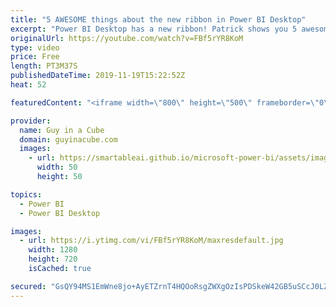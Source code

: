 ```yaml
---
title: "5 AWESOME things about the new ribbon in Power BI Desktop"
excerpt: "Power BI Desktop has a new ribbon! Patrick shows you 5 awesome things about it that you may not be aware of.  Guy in a Cube courses: https://guyinacu.be/courses  ******** LET'S CONNECT! ********  -- http://twitter.com/guyinacube -- http://twitter.com/awsaxton -- http://twitter.com/patrickdba -- http://www.facebook.com/guyinacube"
originalUrl: https://youtube.com/watch?v=FBf5rYR8KoM
type: video
price: Free
length: PT3M37S
publishedDateTime: 2019-11-19T15:22:52Z
heat: 52

featuredContent: "<iframe width=\"800\" height=\"500\" frameborder=\"0\" src=\"https://www.youtube.com/embed/FBf5rYR8KoM\" allow=\"accelerometer; autoplay; encrypted-media; gyroscope; picture-in-picture\" allowfullscreen></iframe>"

provider:
  name: Guy in a Cube
  domain: guyinacube.com
  images:
    - url: https://smartableai.github.io/microsoft-power-bi/assets/images/organizations/guyinacube.com-50x50.jpg
      width: 50
      height: 50

topics:
  - Power BI
  - Power BI Desktop

images:
  - url: https://i.ytimg.com/vi/FBf5rYR8KoM/maxresdefault.jpg
    width: 1280
    height: 720
    isCached: true

secured: "GsQY94MS1EmWne8jo+AyETZrnT4HQOoRsgZWXgOzIsPDSkeW42GB5uSCcJ0LZry6xTB4yZ9B36fsHvZRhQwdlJHnJ+MAoFEbdWW1bVW6S52/qeevPSj/wCyi677n1hy3r6hUjj+Q8etEtgn94YcHvnvrBIqSmaShgpxku6zgpmurncbLhcOtquwB9R3HsnitWrNxiGrotF2dTF6djipTfCk293/UQfXreNKOl92QoQdxlAOIue84ZYIn/cCMBEDCVOJGB/NUhCSGzc52pe3kfXsNnn/goZO6WLGu9OY3Dde7b20a3HRp/E+uzayNATvdEiKFTV6SC7EiQiayHIZuStj96DeZ0iTWosUawcqU/q1JeX+epOxN16cB0yWKtcXXCnjycQhm5e3E40fwrDF8OAoXrDVDv7DtmEmZZda7J5g=;J2tyMI4k5+9C9Ck2Kr4gPA=="
---
```


